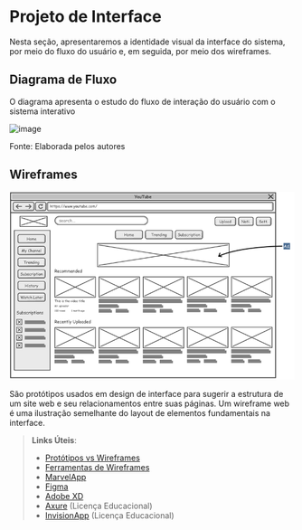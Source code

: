 
# Projeto de Interface

Nesta seção, apresentaremos a identidade visual da interface do sistema, por meio do fluxo do usuário e, em seguida, por meio dos wireframes.



## Diagrama de Fluxo

O diagrama apresenta o estudo do fluxo de interação do usuário com o sistema interativo 

![image](https://user-images.githubusercontent.com/83511889/161431068-5b52b9a4-67b3-4f6d-b28f-cc6944de4cdf.png)

Fonte: Elaborada pelos autores


## Wireframes

![Exemplo de Wireframe](img/wireframe-example.png)

São protótipos usados em design de interface para sugerir a estrutura de um site web e seu relacionamentos entre suas páginas. Um wireframe web é uma ilustração semelhante do layout de elementos fundamentais na interface.
 
> **Links Úteis**:
> - [Protótipos vs Wireframes](https://www.nngroup.com/videos/prototypes-vs-wireframes-ux-projects/)
> - [Ferramentas de Wireframes](https://rockcontent.com/blog/wireframes/)
> - [MarvelApp](https://marvelapp.com/developers/documentation/tutorials/)
> - [Figma](https://www.figma.com/)
> - [Adobe XD](https://www.adobe.com/br/products/xd.html#scroll)
> - [Axure](https://www.axure.com/edu) (Licença Educacional)
> - [InvisionApp](https://www.invisionapp.com/) (Licença Educacional)
